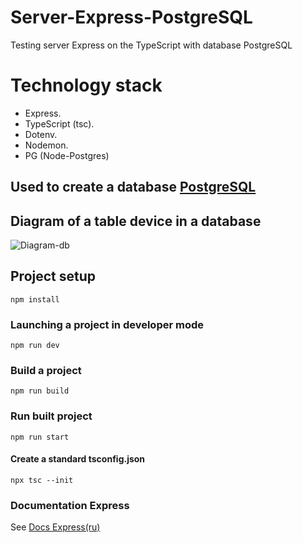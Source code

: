 # Server-Express-PostgreSQL
 Testing server Express on the TypeScript with database PostgreSQL

# Technology stack
- Express.
- TypeScript (tsc).
- Dotenv.
- Nodemon.
- PG (Node-Postgres)

## Used to create a database [PostgreSQL](https://www.postgresql.org)

## Diagram of a table device in a database
![Diagram-db](https://user-images.githubusercontent.com/28407839/177979494-563a985b-1edc-4eca-b942-7aca68468409.png)

## Project setup
```
npm install
```

### Launching a project in developer mode
```
npm run dev
```

### Build a project
```
npm run build
```

### Run built project
```
npm run start
```

#### Create a standard tsconfig.json
```
npx tsc --init
```

### Documentation Express
See [Docs Express(ru)](https://expressjs.com/ru/)
